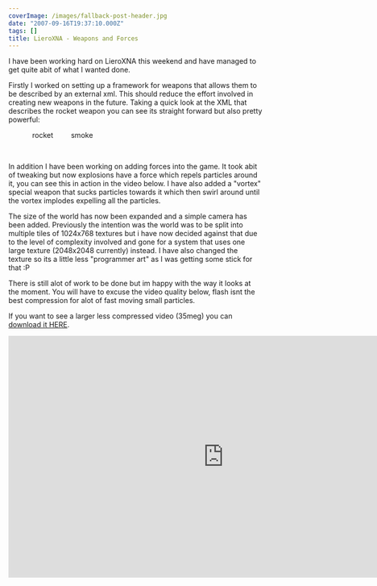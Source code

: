 ```yaml
---
coverImage: /images/fallback-post-header.jpg
date: "2007-09-16T19:37:10.000Z"
tags: []
title: LieroXNA - Weapons and Forces
---
```


I have been working hard on LieroXNA this weekend and have managed to get quite abit of what I wanted done.

Firstly I worked on setting up a framework for weapons that allows them to be described by an external xml. This should reduce the effort involved in creating new weapons in the future. Taking a quick look at the XML that describes the rocket weapon you can see its straight forward but also pretty powerful:

<!-- more -->

<?xml version=&quot;1.0&quot; encoding=&quot;utf-8&quot; ?>

<weapon name=&quot;Rocket&quot; type=&quot;projectile&quot;>
&nbsp;&nbsp;&nbsp; <properties>
&nbsp;&nbsp;&nbsp; &nbsp;&nbsp;&nbsp; <texture>rocket</texture>
&nbsp;&nbsp;&nbsp; &nbsp;&nbsp;&nbsp; <trail>smoke</trail>
&nbsp;&nbsp;&nbsp; </properties>

&nbsp;&nbsp;&nbsp; <events>
&nbsp;&nbsp;&nbsp; &nbsp;&nbsp;&nbsp; <onTerrainCollide>
&nbsp;&nbsp;&nbsp; &nbsp;&nbsp;&nbsp; &nbsp;&nbsp;&nbsp; <spawn type=&quot;explosion&quot; size=&quot;64&quot;&nbsp; where=&quot;this&quot; velocity=&quot;this&quot; />
&nbsp;&nbsp;&nbsp; &nbsp;&nbsp;&nbsp; &nbsp;&nbsp;&nbsp; <spawn type=&quot;shrapnel&quot; quantity=&quot;10&quot;&nbsp; where=&quot;this&quot; velocity=&quot;this&quot; />
&nbsp;&nbsp;&nbsp; &nbsp;&nbsp;&nbsp; &nbsp;&nbsp;&nbsp; <die/>
&nbsp;&nbsp;&nbsp; &nbsp;&nbsp;&nbsp; </onTerrainCollide>
&nbsp;&nbsp;&nbsp; </events>
</weapon>

In addition I have been working on adding forces into the game. It took abit of tweaking but now explosions have a force which repels particles around it, you can see this in action in the video below. I have also added a &quot;vortex&quot; special weapon that sucks particles towards it which then swirl around until the vortex implodes expelling all the particles.

The size of the world has now been expanded and a simple camera has been added. Previously the intention was the world was to be split into multiple tiles of 1024x768 textures but i have now decided against that due to the level of complexity involved and gone for a system that uses one large texture (2048x2048 currently) instead. I have also changed the texture so its a little less &quot;programmer art&quot; as I was getting some stick for that :P

There is still alot of work to be done but im happy with the way it looks at the moment. You will have to excuse the video quality below, flash isnt the best compression for alot of fast moving small particles.

If you want to see a larger less compressed video (35meg) you can [download it HERE](https://www.mikecann.co.uk/Files/Upload/files/boom3.wmv).

<iframe width="853" height="480" src="https://www.youtube.com/embed/PVxXCl4tnsQ" frameborder="0" allow="accelerometer; autoplay; clipboard-write; encrypted-media; gyroscope; picture-in-picture"  allowfullscreen></iframe>
